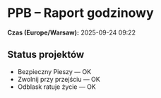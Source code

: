 # PPB – Raport godzinowy
**Czas (Europe/Warsaw):** 2025-09-24 09:22

## Status projektów
- Bezpieczny Pieszy — OK
- Zwolnij przy przejściu — OK
- Odblask ratuje życie — OK

